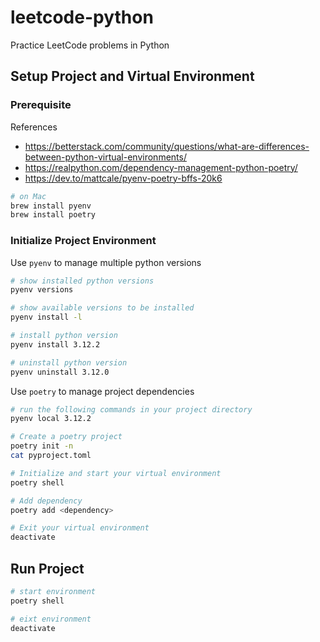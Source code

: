# leetcode-python

Practice LeetCode problems in Python

## Setup Project and Virtual Environment

### Prerequisite

References
- https://betterstack.com/community/questions/what-are-differences-between-python-virtual-environments/
- https://realpython.com/dependency-management-python-poetry/
- https://dev.to/mattcale/pyenv-poetry-bffs-20k6

```bash
# on Mac
brew install pyenv
brew install poetry
```

### Initialize Project Environment
Use `pyenv` to manage multiple python versions
```bash
# show installed python versions
pyenv versions

# show available versions to be installed
pyenv install -l

# install python version
pyenv install 3.12.2

# uninstall python version
pyenv uninstall 3.12.0
```

Use `poetry` to manage project dependencies
```bash
# run the following commands in your project directory
pyenv local 3.12.2

# Create a poetry project
poetry init -n
cat pyproject.toml

# Initialize and start your virtual environment
poetry shell

# Add dependency
poetry add <dependency>

# Exit your virtual environment
deactivate
```

## Run Project
```bash
# start environment
poetry shell

# eixt environment
deactivate
```
